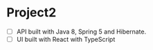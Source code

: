 # Project2

- [ ]   API built with Java 8, Spring 5 and Hibernate.
- [ ]   UI built with React with TypeScript